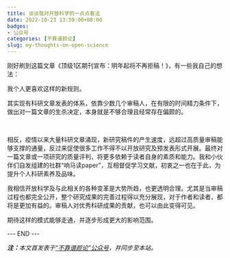 ```yaml
---
title: 谈谈我对开放科学的一点点看法
date: 2022-10-23 13:59:00+08:00
badges:
- 公众号
categories: [不靠谱颜论]
slug: my-thoughts-on-open-science
---
```


刚好刷到这篇文章《顶级1区期刊宣布：明年起将不再拒稿！》，有一些我自己的想法：



我个人更喜欢这样的新规则。



其实现有科研文章发表的体系，依靠少数几个审稿人，在有限的时间精力条件下，做出对一篇文章的生杀决定，本身就是不够合理且经常存在偏颇的。

​

​相反，疫情以来大量科研文章涌现，新研究稿件的产生速度，远超过高质量审稿能够支撑的通量，反过来促使很多工作不得不以开放研究及预发表形式开展。最终对一篇文章或一项研究的质量评判，将更多依赖于读者自身的素质和能力。我和小伙伴们自发组建的社群“响马读paper”，互相督促学习文献，初衷之一也在于此，为提升个人科研素养及品味。



我相信开放科学及与此相关的各种变革是大势所趋，也更透明合理。尤其是当审稿过程也都完全公开，整个研究成果的完善过程得以充分展现，对于作者和读者，都将是更加有益的。审稿人对优秀科研成果的贡献，也可以由此变得可见。



期待这样的模式能够走通，并逐步形成更大的影响范围。

<div class="p-5 text-center">--- END ---</div>

<i><b>注：</b>本文首发表于[“不靠谱颜论”公众号](https://mp.weixin.qq.com/s/I5CdVTRrGyb55cnSPnRr9w)，并同步至本站。</i>
